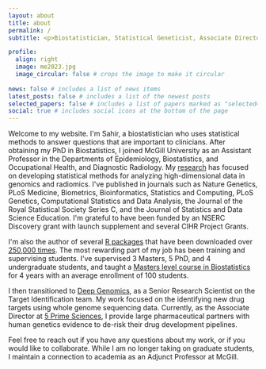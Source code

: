 ```yaml
---
layout: about
title: about
permalink: /
subtitle: <p>Biostatistician, Statistical Geneticist, Associate Director, Adjunct Professor</p>

profile:
  align: right
  image: me2023.jpg
  image_circular: false # crops the image to make it circular
 
news: false # includes a list of news items
latest_posts: false # includes a list of the newest posts
selected_papers: false # includes a list of papers marked as "selected={true}"
social: true # includes social icons at the bottom of the page
---
```


Welcome to my website. I'm Sahir, a biostatistician who uses statistical methods to answer questions that are important to clinicians. After obtaining my PhD in Biostatistics, I joined McGill University as an Assistant Professor in the Departments of Epidemiology, Biostatistics, and Occupational Health, and Diagnostic Radiology. My [research](/publications) has focused on developing statistical methods for analyzing high-dimensional data in genomics and radiomics. I've published in journals such as Nature Genetics, PLoS Medicine, Biometrics, Bioinformatics, Statistics and Computing, PLoS Genetics, Computational Statistics and Data Analysis, the Journal of the Royal Statistical Society Series C, and the Journal of Statistics and Data Science Education. I'm grateful to have been funded by an NSERC Discovery grant with launch supplement and several CIHR Project Grants. 

I'm also the author of several [R packages](/software) that have been downloaded over [250,000 times](https://www.r-pkg.org/maint/sahir.bhatnagar@gmail.com). The most rewarding part of my job has been training and supervising students. I've supervised 3 Masters, 5 PhD, and 4 undergraduate students, and taught a [Masters level course in Biostatistics](https://sahirbhatnagar.com/EPIB607/) for 4 years with an average enrollment of 100 students. 

I then transitioned to [Deep Genomics](https://www.deepgenomics.com/), as a Senior Research Scientist on the Target Identification team. My work focused on the identifying new drug targets using whole genome sequencing data. Currently, as the Associate Director at [5 Prime Sciences](https://5primesciences.com/), I provide large pharmaceutical partners with human genetics evidence to de-risk their drug development pipelines. 

Feel free to reach out if you have any questions about my work, or if you would like to collaborate. While I am no longer taking on graduate students, I maintain a connection to academia as an Adjunct Professor at McGill.